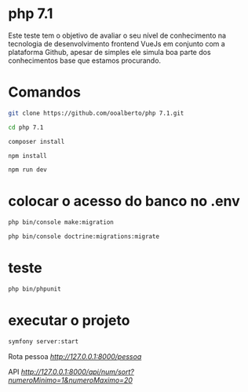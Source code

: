 # php 7.1

Este teste tem o objetivo de avaliar o seu nível de conhecimento na tecnologia de desenvolvimento frontend VueJs em conjunto com a plataforma Github, apesar de simples ele simula boa parte dos conhecimentos base que estamos procurando.

# Comandos

```bash
git clone https://github.com/ooalberto/php 7.1.git
```

```bash
cd php 7.1
```

```bash
composer install
```

```bash
npm install
```

```bash
npm run dev
```

# colocar o acesso do banco no .env

```bash
php bin/console make:migration
```

```bash
php bin/console doctrine:migrations:migrate
```

# teste

```bash
php bin/phpunit
```

# executar o projeto

```bash
symfony server:start
```

Rota pessoa *http://127.0.0.1:8000/pessoa*

API *http://127.0.0.1:8000/api/num/sort?numeroMinimo=1&numeroMaximo=20*

